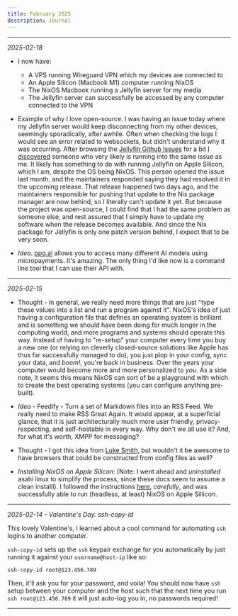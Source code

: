 ```yaml
---
title: February 2025
description: Journal
---
```


---

_2025-02-18_

- I now have:
  - A VPS running Wireguard VPN which my devices are connected to
  - An Apple Silicon (Macbook M1) computer running NixOS 
  - The NixOS Macbook running a Jellyfin server for my media
  - The Jellyfin server can successfully be accessed by any computer connected to the VPN

- Example of why I love open-source. I was having an issue today where my Jellyfin server would keep disconnecting from my other devices, seemingly sporadically, after awhile. Often when checking the logs I would see an error related to websockets, but didn't understand why it was occurring. After browsing the [Jellyfin Github Issues](https://github.com/jellyfin/jellyfin/issues) for a bit [I discovered](https://github.com/jellyfin/jellyfin/issues/13379) someone who very likely is running into the same issue as me. It likely has something to do with running Jellyfin on Apple Silicon, which I am, despite the OS being NixOS. This person opened the issue last month, and the maintainers responded saying they had resolved it in the upcoming release. That release happened two days ago, and the maintainers responsible for pushing that update to the Nix package manager are now behind, so I literally can't update it yet. But because the project was open-source, I could find that I had the same problem as someone else, and rest assured that I simply have to update my software when the release becomes available. And since the Nix package for Jellyfin is only one patch version behind, I expect that to be very soon.

- _Idea_. [ppq.ai](https://ppq.ai) allows you to access many different AI models using micropayments. It's amazing. The only thing I'd like now is a command line tool that I can use their API with.

--- 

_2025-02-15_

- Thought - in general, we really need more things that are just "type these values into a list and run a program against it". NixOS's idea of just having a configuration file that defines an operating system is brilliant and is something we should have been doing for much longer in the computing world, and more programs and systems should operate this way. Instead of having to "re-setup" your computer every time you buy a new one (or relying on cleverly closed-source solutions like Apple has thus far successfully managed to do), you just plop in your config, sync your data, and _boom!_, you're back in business. Over the years your computer would become more and more personalized to _you_. As a side note, it seems this means NixOS can sort of be a playground with which to create the best operating systems (you can configure anything pre-built).

- *Idea* - Feedify - Turn a set of Markdown files into an RSS Feed. We really need to make RSS Great Again. It would appear, at a superficial glance, that it is just architecturally much more user friendly, privacy-respecting, and self-hostable in every way. Why don't we all use it? And, for what it's worth, XMPP for messaging?

- Thought - I got this idea from [Luke Smith](https://lukesmith.xyz/), but wouldn't it be awesome to have browsers that could be constructed from config files as well?


- *Installing NixOS on Apple Silicon*: (Note: I went ahead and *uninstalled* asahi linux to simplify the process, since these docs seem to assume a clean installl). I followed the instructions [here](https://github.com/tpwrules/nixos-apple-silicon/blob/main/docs/uefi-standalone.md), _carefully_, and was successfully able to run (headless, at least) NixOS on Apple Sillicon.

---

_2025-02-14 - Valentine's Day. ssh-copy-id_

This lovely Valentine's, I learned about a cool command for automating `ssh` logins to another computer.

`ssh-copy-id` sets up the `ssh` keypair exchange for you automatically by just running it against your `username@host-ip` like so:

```bash
ssh-copy-id root@123.456.789
```

Then, it'll ask you for your password, and voila! You should now have `ssh` setup between your computer and the host such that the next time you run `ssh root@123.456.789` it will just auto-log you in, no passwords required!

---


